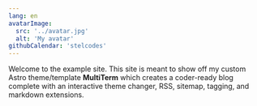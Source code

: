 ```yaml
---
lang: en
avatarImage:
  src: '../avatar.jpg'
  alt: 'My avatar'
githubCalendar: 'stelcodes'
---
```


Welcome to the example site. This site is meant to show off my custom Astro theme/template **MultiTerm** which creates a coder-ready blog complete with an interactive theme changer, RSS, sitemap, tagging, and markdown extensions.
